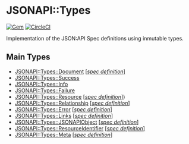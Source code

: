 # JSONAPI::Types

[![Gem](https://img.shields.io/gem/v/jsonapi-types.svg?style=flat)](http://rubygems.org/gems/jsonapi-types)
[![CircleCI](https://img.shields.io/circleci/project/github/InspireNL/jsonapi-types.svg)](https://circleci.com/gh/InspireNL/jsonapi-types)

Implementation of the JSON:API Spec definitions using inmutable types.

## Main Types

* [JSONAPI::Types::Document](./lib/jsonapi/types/document.rb) [[_spec definition_]](http://jsonapi.org/format/#document-structure)
* [JSONAPI::Types::Success](./lib/jsonapi/types/success.rb)
* [JSONAPI::Types::Info](./lib/jsonapi/types/info.rb)
* [JSONAPI::Types::Failure](./lib/jsonapi/types/failure.rb)
* [JSONAPI::Types::Resource](./lib/jsonapi/types/resource.rb) [[_spec definition_]](http://jsonapi.org/format/#document-resource-objects))
* [JSONAPI::Types::Relationship](./lib/jsonapi/types/relationship.rb) [[_spec definition_]](http://jsonapi.org/format/#document-resource-object-relationships)
* [JSONAPI::Types::Error](./lib/jsonapi/types/error.rb) [[_spec definition_]](http://jsonapi.org/format/#errors)
* [JSONAPI::Types::Links](./lib/jsonapi/types/links.rb) [[_spec definition_]](http://jsonapi.org/format/#document-links)
* [JSONAPI::Types::JSONAPIObject](./lib/jsonapi/types/jsonapi_object.rb) [[_spec definition_]](http://jsonapi.org/format/#document-jsonapi-object)
* [JSONAPI::Types::ResourceIdentifier](./lib/jsonapi/types/resource_identifier.rb) [[_spec definition_]](http://jsonapi.org/format/#document-resource-identifier-objects)
* [JSONAPI::Types::Meta](./lib/jsonapi/types/meta.rb) [[_spec definition_]](http://jsonapi.org/format/#document-meta)
